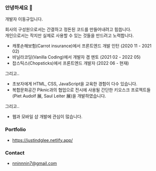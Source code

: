 ### 안녕하세요 👋

개발자 이동규입니다.

회사의 구성원으로서는 간결하고 정돈된 코드를 만들어내려고 힘씁니다. <br>
개인으로서는 작지만 실제로 사용할 수 있는 것들을 만드려고 노력합니다.

- 캐롯손해보험(Carrot insurance)에서 프론트엔드 개발 인턴 (2020 11 - 2021 02)
- 바닐라코딩(Vanilla Coding)에서 개발자 겸 멘토 (2021 02 - 2022 05)
- 찹스틱스(Chopsticks)에서 프론트엔드 개발자 (2022 06 - 현재)

그리고..

- 초보자에게 HTML, CSS, JavaScript을 교육한 경험이 다수 있습니다.
- 복합문화공간 Piknic과의 협업으로 전시에 사용될 간단한 키오스크 프로젝트들(Piet Audolf 展, Saul Leiter 展)을 개발하였습니다.

그리고..

- 웹과 모바일 샵 개발에 관심이 많습니다.

### Portfolio

- https://justindglee.netlify.app/

### Contact

- nninnnin7@gmail.com

